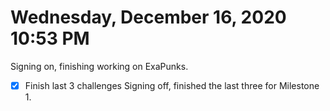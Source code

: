 # Wednesday, December 16, 2020 10:53 PM
Signing on, finishing working on ExaPunks.
- [X] Finish last 3 challenges
Signing off, finished the last three for Milestone 1. 